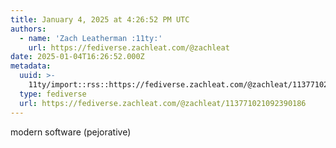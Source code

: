```yaml
---
title: January 4, 2025 at 4:26:52 PM UTC
authors:
  - name: 'Zach Leatherman :11ty:'
    url: https://fediverse.zachleat.com/@zachleat
date: 2025-01-04T16:26:52.000Z
metadata:
  uuid: >-
    11ty/import::rss::https://fediverse.zachleat.com/@zachleat/113771021092390186
  type: fediverse
  url: https://fediverse.zachleat.com/@zachleat/113771021092390186
---
```

modern software (pejorative)